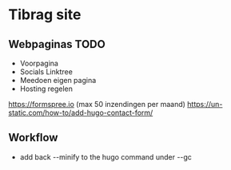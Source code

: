 # Tibrag site

## Webpaginas TODO
- Voorpagina
- Socials Linktree
- Meedoen eigen pagina
- Hosting regelen

<https://formspree.io> (max 50 inzendingen per maand)
<https://un-static.com/how-to/add-hugo-contact-form/>

## Workflow

- add back --minify to the hugo command under --gc
